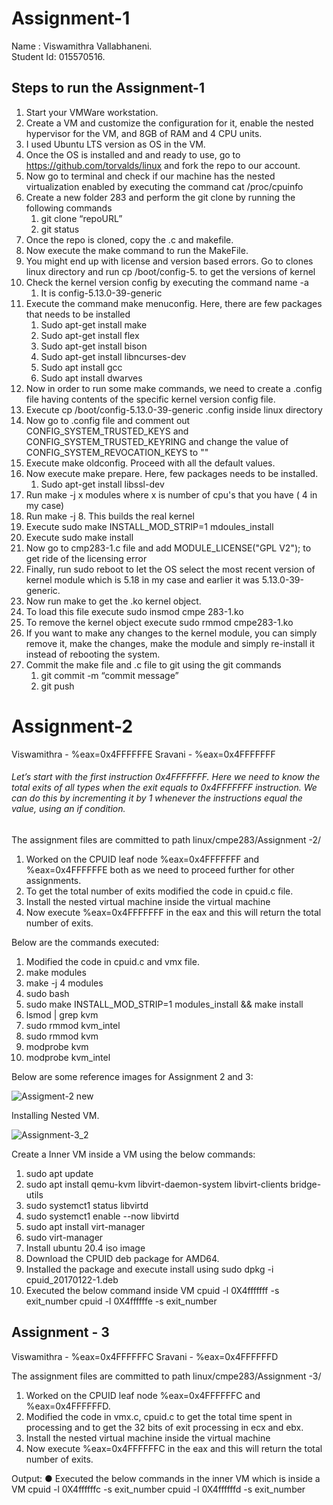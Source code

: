 # Assignment-1

Name : Viswamithra Vallabhaneni.   
Student Id: 015570516.

## Steps to run the Assignment-1

1. Start your VMWare workstation.
2. Create a VM and customize the configuration for it, enable the nested hypervisor for the VM, and 8GB of RAM and 4 CPU units.
3. I used Ubuntu LTS version as OS in the VM.
4. Once the OS is installed and and ready to use, go to https://github.com/torvalds/linux and fork the repo to our account.
5. Now go to terminal and check if our machine has the nested virtualization enabled by executing the command cat /proc/cpuinfo
6. Create a new folder 283 and perform the git clone by running the following commands
    1. git clone “repoURL”
    2. git status
7. Once the repo is cloned, copy the .c and makefile.
8. Now execute the make command  to run the MakeFile.
9. You might end up with license and version based errors. Go to clones linux directory and run cp /boot/config-5. to get the versions of kernel
10. Check the kernel version config by executing the command name -a
    1. It is config-5.13.0-39-generic 
11. Execute the command make menuconfig. Here, there are few packages that needs to be installed
    1.  Sudo apt-get install make
    2. Sudo apt-get install flex
    3. Sudo apt-get install bison
    4. Sudo apt-get install libncurses-dev
    5. Sudo apt install gcc
    6. Sudo apt install dwarves
12. Now in order to run some make commands, we need to create a .config file having contents of the specific kernel version config file.
13. Execute cp /boot/config-5.13.0-39-generic .config inside linux directory
14. Now go to .config file and comment out CONFIG_SYSTEM_TRUSTED_KEYS and CONFIG_SYSTEM_TRUSTED_KEYRING and change the value of CONFIG_SYSTEM_REVOCATION_KEYS to ""
15. Execute make oldconfig. Proceed with all the default values.
16. Now execute make prepare. Here, few packages needs to be installed.
    1. Sudo apt-get install libssl-dev
17. Run make -j x modules where x is number of cpu's that you have ( 4 in my case)
18. Run make -j 8. This builds the real kernel
19. Execute sudo make INSTALL_MOD_STRIP=1 mdoules_install
20. Execute sudo make install
21. Now go to cmp283-1.c file and add MODULE_LICENSE("GPL V2"); to get ride of the licensing error
22. Finally, run sudo reboot to let the OS select the most recent version of kernel module which is 5.18 in my case and earlier it was 5.13.0-39-generic.
23. Now run make to get the .ko kernel object.
24. To load this file execute sudo insmod cmpe 283-1.ko
25. To remove the kernel object execute sudo rmmod cmpe283-1.ko
26. If you want to make any changes to the kernel module, you can simply remove it, make the changes, make the module and simply re-install it instead of rebooting the system.
27. Commit the make file and .c file to git using the git commands
    1. git commit -m “commit message”
    2. git push

# Assignment-2

Viswamithra - %eax=0x4FFFFFFE
Sravani - %eax=0x4FFFFFFF

###### Let’s start with the first instruction 0x4FFFFFFF. Here we need to know the total exits of all types when the exit equals to 0x4FFFFFFF instruction. We can do this by incrementing it by 1 whenever the instructions equal the value, using an if condition. 

The assignment files are committed to path linux/cmpe283/Assignment -2/
1. Worked on the CPUID leaf node %eax=0x4FFFFFFF and %eax=0x4FFFFFFE both as we need to proceed further for other assignments.
2. To get the total number of exits modified the code in cpuid.c file.
3. Install the nested virtual machine inside the virtual machine
4. Now execute %eax=0x4FFFFFFF in the eax and this will return the total number of exits.


Below are the commands executed:
1. Modified the code in cpuid.c and vmx file.
2. make modules
3. make -j 4 modules
4. sudo bash
5. sudo make INSTALL_MOD_STRIP=1 modules_install && make install
6. lsmod | grep kvm
7. sudo rmmod kvm_intel
8. sudo rmmod kvm
9. modprobe kvm
10. modprobe kvm_intel

Below are some reference images for Assignment 2 and 3:

![Assigment-2 new](https://user-images.githubusercontent.com/88958925/166080390-4ec4ae7a-25c5-47fd-85fa-e091aec724b0.png)

Installing Nested VM.

![Assignment-3_2](https://user-images.githubusercontent.com/88958925/166080474-dda0d5fd-40bb-4462-addf-37c5a9abf821.png)


Create a Inner VM inside a VM using the below commands:
1. sudo apt update
2. sudo apt install qemu-kvm libvirt-daemon-system libvirt-clients bridge-utils
3. sudo systemct1 status libvirtd
4. sudo systemct1 enable --now libvirtd
5. sudo apt install virt-manager
6. sudo virt-manager
7. Install ubuntu 20.4 iso image
8. Download the CPUID deb package for AMD64.
9. Installed the package and execute install using sudo dpkg -i cpuid_20170122-1.deb
10. Executed the below command inside VM
        cpuid -l 0X4fffffff -s exit_number
        cpuid -l 0X4ffffffe -s exit_number
        
        
 ## Assignment - 3
 
 Viswamithra - %eax=0x4FFFFFFC
 Sravani - %eax=0x4FFFFFFD
 
 
 The assignment files are committed to path linux/cmpe283/Assignment -3/
 
1. Worked on the CPUID leaf node %eax=0x4FFFFFFC and %eax=0x4FFFFFFD.
2. Modified the code in vmx.c, cpuid.c to get the total time spent in processing and to get the 32 bits of exit processing in ecx and ebx.
3. Install the nested virtual machine inside the virtual machine
4. Now execute %eax=0x4FFFFFFC in the eax and this will return the total number of exits.
 

Output:
● Executed the below commands in the inner VM which is inside a VM
  cpuid -l 0X4ffffffc -s exit_number
  cpuid -l 0X4ffffffd -s exit_number
